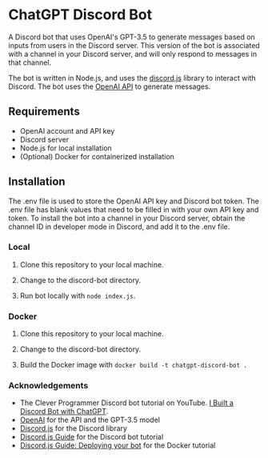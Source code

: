 # ChatGPT Discord Bot

A Discord bot that uses OpenAI's GPT-3.5 to generate messages based on inputs from users in the Discord server. This version of the bot is associated with a channel in your Discord server, and will only respond to messages in that channel.

The bot is written in Node.js, and uses the [discord.js](https://discord.js.org/#/) library to interact with Discord. The bot uses the [OpenAI API](https://beta.openai.com/) to generate messages.

## Requirements

* OpenAI account and API key
* Discord server
* Node.js for local installation
* (Optional) Docker for containerized installation

## Installation

The .env file is used to store the OpenAI API key and Discord bot token. The .env file has blank values that need to be filled in with your own API key and token. To install the bot into a channel in your Discord server, obtain the channel ID in developer mode in Discord, and add it to the .env file.

### Local

1. Clone this repository to your local machine.

2. Change to the discord-bot directory.

3. Run bot locally with `node index.js`.

### Docker

1. Clone this repository to your local machine.

2. Change to the discord-bot directory.

3. Build the Docker image with `docker build -t chatgpt-discord-bot .`


### Acknowledgements

* The Clever Programmer Discord bot tutorial on YouTube. [I Built a Discord Bot with ChatGPT](https://www.youtube.com/watch?v=95_e2YoZ5SA).
* [OpenAI](https://beta.openai.com/) for the API and the GPT-3.5 model
* [Discord.js](https://discord.js.org/#/) for the Discord library
* [Discord.js Guide](https://discordjs.guide/) for the Discord bot tutorial
* [Discord.js Guide: Deploying your bot](https://discordjs.guide/deploying-your-bot/) for the Docker tutorial
